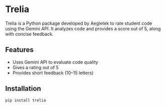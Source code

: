 # Trelia

Trelia is a Python package developed by Aegletek to rate student code using the Gemini API. It analyzes code and provides a score out of 5, along with concise feedback.

## Features

- Uses Gemini API to evaluate code quality
- Gives a rating out of 5
- Provides short feedback (10–15 letters)

## Installation

```bash
pip install trelia
